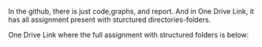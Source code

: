 In the github, there is just code,graphs, and report. And in One Drive Link, it has all assignment present with sturctured directories-folders.


One Drive Link where the full assignment with structured folders is below:

